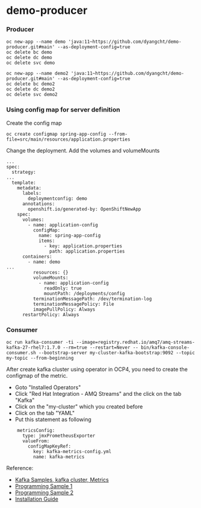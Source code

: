 # demo-producer

### Producer
```
oc new-app --name demo 'java:11~https://github.com/dyangcht/demo-producer.git#main' --as-deployment-config=true
oc delete bc demo
oc delete dc demo
oc delete svc demo

oc new-app --name demo2 'java:11~https://github.com/dyangcht/demo-producer.git#main' --as-deployment-config=true
oc delete bc demo2
oc delete dc demo2
oc delete svc demo2

```
### Using config map for server definition
Create the config map
```
oc create configmap spring-app-config --from-file=src/main/resources/application.properties
```
Change the deployment. Add the volumes and volumeMounts
```
...
spec:
  strategy:
...
  template:
    metadata:
      labels:
        deploymentconfig: demo
      annotations:
        openshift.io/generated-by: OpenShiftNewApp
    spec:
      volumes:
        - name: application-config
          configMap:
            name: spring-app-config
            items:
              - key: application.properties
                path: application.properties
      containers:
        - name: demo
...
          resources: {}
          volumeMounts:
            - name: application-config
              readOnly: true
              mountPath: /deployments/config
          terminationMessagePath: /dev/termination-log
          terminationMessagePolicy: File
          imagePullPolicy: Always
      restartPolicy: Always
```

### Consumer
```
oc run kafka-consumer -ti --image=registry.redhat.io/amq7/amq-streams-kafka-27-rhel7:1.7.0 --rm=true --restart=Never -- bin/kafka-console-consumer.sh --bootstrap-server my-cluster-kafka-bootstrap:9092 --topic my-topic --from-beginning
```

After create kafka cluster using operator in OCP4, you need to create the configmap of the metric.
- Goto "Installed Operators"
- Click "Red Hat Integration - AMQ Streams" and the click on the tab "Kafka"
- Click on the "my-cluster" which you created before
- Click on the tab "YAML"
- Put this statement as following
```
    metricsConfig:
      type: jmxPrometheusExporter
      valueFrom:
        configMapKeyRef:
          key: kafka-metrics-config.yml
          name: kafka-metrics
```

Reference: 
- [Kafka Samples, kafka cluster, Metrics](https://github.com/strimzi/strimzi-kafka-operator/tree/main/examples)
- [Programming Sample 1](https://developers.redhat.com/blog/2019/06/17/building-apache-kafka-streams-applications-using-red-hat-amq-streams-part-1/)
- [Programming Sample 2](https://developers.redhat.com/blog/2019/06/06/accessing-apache-kafka-in-strimzi-part-1-introduction/)
- [Installation Guide](https://access.redhat.com/documentation/en-us/red_hat_amq/2021.q2/html-single/deploying_and_upgrading_amq_streams_on_openshift/index#operator-hub-str)
